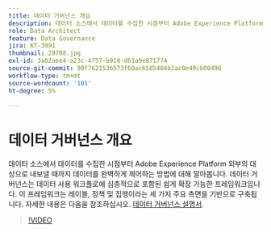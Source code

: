 ```yaml
---
title: 데이터 거버넌스 개요
description: 데이터 소스에서 데이터를 수집한 시점부터 Adobe Experience Platform 외부의 대상으로 내보낼 때까지 데이터를 완벽하게 제어하는 방법에 대해 알아봅니다.
role: Data Architect
feature: Data Governance
jira: KT-3991
thumbnail: 29708.jpg
exl-id: 3a02aee4-a23c-4757-b910-d61a9e871774
source-git-commit: 90f7621536573f60ac6585404b1ac0e49cb08496
workflow-type: tm+mt
source-wordcount: '101'
ht-degree: 5%

---
```


# 데이터 거버넌스 개요

데이터 소스에서 데이터를 수집한 시점부터 Adobe Experience Platform 외부의 대상으로 내보낼 때까지 데이터를 완벽하게 제어하는 방법에 대해 알아봅니다. 데이터 거버넌스는 데이터 사용 워크플로에 심층적으로 포함된 쉽게 확장 가능한 프레임워크입니다. 이 프레임워크는 레이블, 정책 및 집행이라는 세 가지 주요 측면을 기반으로 구축됩니다. 자세한 내용은 다음을 참조하십시오. [데이터 거버넌스 설명서](https://experienceleague.adobe.com/docs/experience-platform/data-governance/home.html?lang=ko).

>[!VIDEO](https://video.tv.adobe.com/v/29708?quality=12&learn=on)


